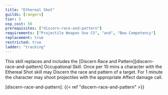 ```yaml
---
title: "Ethereal Shot"
guilds: [rangers]
tier: 5
osp_cost: 50
prerequisites: ["discern-race-and-pattern"]
requirements: ["Projectile Weapon Use CS", "and", "Bow Competency"]
replacement: true
restricted: true
ladder: "tracking"
---
```

This skill replaces and includes the [Discern Race and Pattern][discern-race-and-pattern] Occupational Skill. Once per 10 mins a character with the Ethereal Shot skill may Discern the race and pattern of a target. For 1 minute the character may shoot projectiles with the appropriate Affect damage call.

[discern-race-and-pattern]: {{< ref "discern-race-and-pattern" >}}
